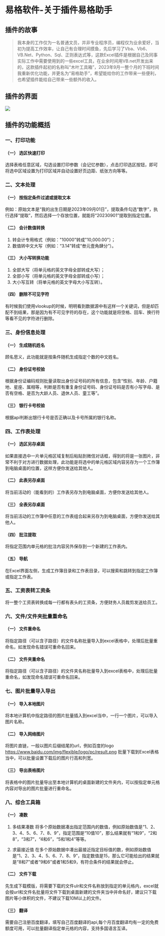 # 易格软件-关于插件易格助手

## 插件的故事

> 我本身的工作仅为一名普通文员，并非专业程序员，编程仅为业余爱好，当初为提高工作效率，让自己有合理时间摸鱼，先后学习了Vba、Vb6、VB.Net、Python、Sql、正则表达式等，这款Excel插件是根据自己及同事实际工作中需要使用到的一些excel工具，在业余时间用VB.net开发出来的，这款插件起初的名称叫“木叶工具箱”，2023年9月一整个月的下班时间我重新优化功能，并更名为“易格助手”，希望能给你的工作带来一些便利，也希望插件能给自己带来一些额外的收入。

## 插件的界面

<img src="/_media/images/软件界面.png">

## 插件的功能概括
### 一、打印功能
#### （一） 选区快速打印
选择表格任意区域，勾选设置打印参数（会记忆参数），点击打印选区按钮，即可将选中区域设置为打印区域并自动设置好页边距、纸张方向等等。  

### 二、文本处理
#### （一） 按指定条件过滤或提取文本  
例如：原始文本是“我的出生日期是2023年09月01日”，提取条件勾选“数字”，执行选择“提取”，然后选择一个存放位置，就能将“20230901”提取到指定位置。

#### （二） 会计数值转换  
1. 转会计专用格式（例如："10000"转成"10,000.00"）；  
2. 数值转中文大写（例如：“3.14”转成“叁元壹角肆分”）。  

#### （三） 大小写转换功能  
1. 全部大写（将单元格的英文字母全部转成大写）；  
2. 全部小写（将单元格的英文字母全部转成小写）；  
3. 大小写互转（将单元格的英文字母大小写互转）。  

#### （四） 删除不可见字符
有时候我们使用vlookup的时候，明明看到数据源中有这样一个关键词，但是却匹配不到结果，那是因为有不可见字符的存在，这个功能就是将空格、回车、换行符等看不见的字符进行删除。

### 三、身份信息处理
#### （一） 生成随机姓名
顾名思义，此功能就是按条件随机生成指定个数的中文姓名。  

#### （二） 身份证号校验
根据身份证编码规则批量读取出身份证号码的所有信息，包含“性别、年龄、户籍地、星座、属相等，判断是否有重复身份证号码、身份证号码是否有小写字母、是否有空格、是否为大龄人员、退休人员、童工等”。

#### （三） 银行卡号校验
根据api判断出银行卡号是否正确以及卡号所属的银行名称。

### 四、工作表处理
#### （一） 选区另存桌面
如果直接选中一片单元格区域复制后粘贴到微信对话框，得到的将是一张图片，非常不利于对方进行数据处理，此功能是将选中的单元格区域内容另存为一个工作簿到电脑桌面的位置，这样方便你发送给其他人。

#### （二） 此表另存桌面
将当前活动的（能看到的）工作表另存为到电脑桌面，方便你发送给其他人。

#### （三） 全表另存桌面
将当前活动的工作簿中任意的工作表组合起来另存为到电脑桌面，方便你发送给其他人。

#### （四） 批注提取
将指定范围内单元格的批注内容另外保存到一个新建的工作表内。

#### （五） 导航
在Excel界面左侧，生成工作簿目录和工作表目录，可以搜索和跳转到指定工作簿或指定工作表。

### 五、工资表转工资条
将一整个工资表转换成每一行都有表头的工资条，方便财务人员裁剪发送给员工。

### 六、文件/文件夹批量重命名
#### （一） 文件重命名
将指定路径（可以含子路径）的文件名称批量导入到excel表格中，处理后批量重命名，如发现命名错误可重命名回来。

#### （二） 文件夹重命名
将指定路径（可以含子路径）的文件夹名称批量导入到excel表格中，处理后批量重命名，如发现命名错误可重命名回来。

### 七、图片批量导入导出
#### （一） 导入本地图片
将本地计算机中指定路径的图片批量插入到excel当中，一行一个图片，可以导入图片名称。

#### （二） 导入网络图片
将图片直链，一般以图片后缀结尾的url，例如百度的logo https://www.baidu.com/img/flexible/logo/pc/result.png 批量下载到Excel表格当中，可以批量设置下载后的图片行高和列宽。

#### （三） 导出表格图片
将表格中的图片批量导出至本地计算机的桌面新建的文件夹内，可以按指定单元格内容对导出的图片批量进行重命名。

### 八、综合工具箱
#### （一） 凑数
1. 多结果凑数
将多个原始数据凑出指定范围内的数值，例如原始数值是“1、2、3、4、5、6、7、8、9”，指定范围是“10值10”，那么结果就有“1和9”，“2和8”，“3和7”，“4和6”，“5和1和4”等等。

2. 求最接近值
在多个原始数据中凑出最接近指定目标值的数，例如原始数值是“1、2、3、4、5、6、7、8、9”，指定数值是15，那么它可能给出的结果就是“8和7”或者“9和6”或者1和5和9，有符合条件的结果就会停止。

#### （二） 文件下载
先生成下载模版，将需要下载的文件ulr和文件名称放到指定的单元格内，excel就会按url和文件名批量将文件下载到桌面新建的文件夹当中并命名好，建议只下载图片等小体积的文件，不建议下载10M以上的文件。

#### （三） 翻译
需要自己注册百度翻译，填写自己百度翻译的api,每个月百度翻译均有一定的免费额度可用，可以批量翻译指定单元格的内容，支持多国语言互译。

